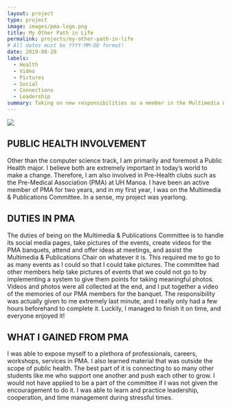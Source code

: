 ```yaml
---
layout: project
type: project
image: images/pma-logo.png
title: My Other Path in Life
permalink: projects/my-other-path-in-life
# All dates must be YYYY-MM-DD format!
date: 2019-08-20
labels:
  - Health
  - Video
  - Pictures
  - Social
  - Connections
  - Leadership
summary: Taking on new responsibilities as a member in the Multimedia & Publications Committee. 
---
```


<img class="ui image" src="{{ site.baseurl }}/images/pma.jpg">


## PUBLIC HEALTH INVOLVEMENT

Other than the computer science track, I am primarily and foremost a Public Health major. I believe both are extremely important in today’s world to make a change. Therefore, I am also involved in Pre-Health clubs such as the Pre-Medical Association (PMA) at UH Manoa. I have been an active member of PMA for two years, and in my first year, I was on the Multimedia & Publications Committee. In a sense, my project was yearlong. 




## DUTIES IN PMA

The duties of being on the Multimedia & Publications Committee is to handle its social media pages, take pictures of the events, create videos for the PMA banquets, attend and offer ideas at meetings, and assist the Multimedia & Publications Chair on whatever it is. This required me to go to as many events as I could so that I could take pictures. The committee had other members help take pictures of events that we could not go to by implementing a system to give them points for taking meaningful photos. Videos and photos were all collected at the end, and I put together a video of the memories of our PMA members for the banquet. The responsibility was actually given to me extremely last minute, and I really only had a few hours beforehand to complete it. Luckily, I managed to finish it on time, and everyone enjoyed it!



## WHAT I GAINED FROM PMA

I was able to expose myself to a plethora of professionals, careers, workshops, services in PMA. I also learned material that was outside the scope of public health. The best part of it is connecting to so many other students like me who support one another and push each other to grow. I would not have applied to be a part of the committee if I was not given the encouragement to do it. I was able to learn and practice leadership, cooperation, and time management during stressful times. 



